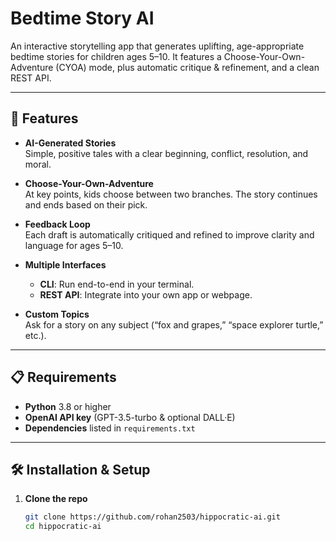 # Bedtime Story AI

An interactive storytelling app that generates uplifting, age-appropriate bedtime stories for children ages 5–10. It features a Choose-Your-Own-Adventure (CYOA) mode, plus automatic critique & refinement, and a clean REST API.

---

## 🚀 Features

- **AI-Generated Stories**  
  Simple, positive tales with a clear beginning, conflict, resolution, and moral.

- **Choose-Your-Own-Adventure**  
  At key points, kids choose between two branches. The story continues and ends based on their pick.

- **Feedback Loop**  
  Each draft is automatically critiqued and refined to improve clarity and language for ages 5–10.

- **Multiple Interfaces**  
  - **CLI**: Run end-to-end in your terminal.  
  - **REST API**: Integrate into your own app or webpage.

- **Custom Topics**  
  Ask for a story on any subject (“fox and grapes,” “space explorer turtle,” etc.).

---

## 📋 Requirements

- **Python** 3.8 or higher  
- **OpenAI API key** (GPT-3.5-turbo & optional DALL·E)  
- **Dependencies** listed in `requirements.txt`

---

## 🛠 Installation & Setup

1. **Clone the repo**  
   ```bash
   git clone https://github.com/rohan2503/hippocratic-ai.git
   cd hippocratic-ai